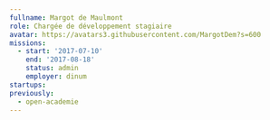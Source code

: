 ```yaml
---
fullname: Margot de Maulmont
role: Chargée de développement stagiaire
avatar: https://avatars3.githubusercontent.com/MargotDem?s=600
missions:
  - start: '2017-07-10'
    end: '2017-08-18'
    status: admin
    employer: dinum
startups:
previously:
  - open-academie
---
```

